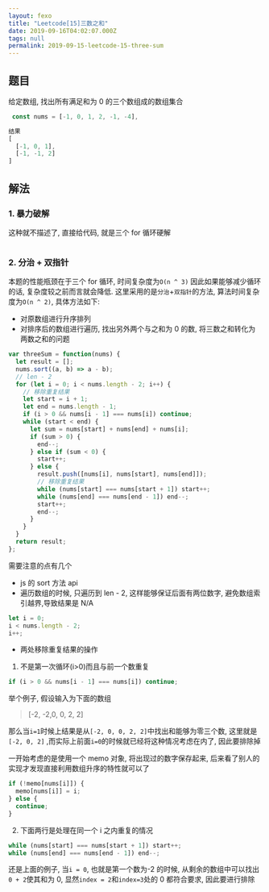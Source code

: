 ```yaml
---
layout: fexo
title: "Leetcode[15]三数之和"
date: 2019-09-16T04:02:07.000Z
tags: null
permalink: 2019-09-15-leetcode-15-three-sum
---
```


## 题目

给定数组, 找出所有满足和为 0 的三个数组成的数组集合

```js
 const nums = [-1, 0, 1, 2, -1, -4],

结果
[
  [-1, 0, 1],
  [-1, -1, 2]
]
```

## 解法

### 1. 暴力破解

这种就不描述了, 直接给代码, 就是三个 for 循环硬解

```js
```

### 2. 分治 + 双指针

本题的性能瓶颈在于三个 for 循环, 时间复杂度为`O(n ^ 3)` 因此如果能够减少循环的话, 复杂度较之前而言就会降低. 这里采用的是`分治`+`双指针`的方法, 算法时间复杂度为`O(n ^ 2)`, 具体方法如下:

- 对原数组进行升序排列
- 对排序后的数组进行遍历, 找出另外两个与之和为 0 的数, 将三数之和转化为两数之和的问题

```js
var threeSum = function(nums) {
  let result = [];
  nums.sort((a, b) => a - b);
  // len - 2
  for (let i = 0; i < nums.length - 2; i++) {
    // 移除重复结果
    let start = i + 1;
    let end = nums.length - 1;
    if (i > 0 && nums[i - 1] === nums[i]) continue;
    while (start < end) {
      let sum = nums[start] + nums[end] + nums[i];
      if (sum > 0) {
        end--;
      } else if (sum < 0) {
        start++;
      } else {
        result.push([nums[i], nums[start], nums[end]]);
        // 移除重复结果
        while (nums[start] === nums[start + 1]) start++;
        while (nums[end] === nums[end - 1]) end--;
        start++;
        end--;
      }
    }
  }
  return result;
};
```

需要注意的点有几个

- js 的 sort 方法 api
- 遍历数组的时候, 只遍历到 len - 2, 这样能够保证后面有两位数字, 避免数组索引越界,导致结果是 N/A

```js
let i = 0;
i < nums.length - 2;
i++;
```

- 两处移除重复结果的操作

1. 不是第一次循环(i>0)而且与前一个数重复

```js
if (i > 0 && nums[i - 1] === nums[i]) continue;
```

举个例子, 假设输入为下面的数组

> [-2, -2,0, 0, 2, 2]

那么当`i=1`时候上结果是从`[-2, 0, 0, 2, 2]`中找出和能够为零三个数, 这里就是`[-2, 0, 2]` ,而实际上前面`i=0`的时候就已经将这种情况考虑在内了, 因此要排除掉

一开始考虑的是使用一个 memo 对象, 将出现过的数字保存起来, 后来看了别人的实现才发现直接利用数组升序的特性就可以了

```js
if (!memo[nums[i]]) {
  memo[nums[i]] = i;
} else {
  continue;
}
```

2. 下面两行是处理在同一个 i 之内重复的情况

```js
while (nums[start] === nums[start + 1]) start++;
while (nums[end] === nums[end - 1]) end--;
```

还是上面的例子, 当`i = 0`, 也就是第一个数为-2 的时候, 从剩余的数组中可以找出`0 + 2`使其和为 0, 显然`index = 2`和`index=3`处的 0 都符合要求, 因此要进行排除

```

```
